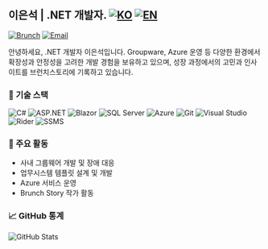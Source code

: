 ## 이은석 | .NET 개발자. [![KO](https://img.shields.io/badge/README-KR-brightgreen?style=flat-square)](./README.md) [![EN](https://img.shields.io/badge/README-US-blue?style=flat-square)](./README.us.md) 

[![Brunch](https://img.shields.io/badge/Brunch-@iamia-orange?style=flat&logo=blogger&logoColor=white)](https://brunch.co.kr/@iamia)
[![Email](https://img.shields.io/badge/Email-@defiling7569-informational?style=flat&logo=gmail&logoColor=white)](mailto:defiling7569@buildvision.co.kr)

안녕하세요, .NET 개발자 이은석입니다. Groupware, Azure 운영 등 다양한 환경에서 확장성과 안정성을 고려한 개발 경험을 보유하고 있으며, 성장 과정에서의 고민과 인사이트를 브런치스토리에 기록하고 있습니다.


### 🔧 기술 스택

![C#](https://img.shields.io/badge/C%23-239120?style=flat&logo=c-sharp&logoColor=white)
![ASP.NET](https://img.shields.io/badge/ASP.NET-512BD4?style=flat&logo=.net&logoColor=white)
![Blazor](https://img.shields.io/badge/Blazor-512BD4?style=flat&logo=blazor&logoColor=white)
![SQL Server](https://img.shields.io/badge/SQL%20Server-CC2927?style=flat&logo=microsoftsqlserver&logoColor=white)
![Azure](https://img.shields.io/badge/Azure-0078D4?style=flat&logo=microsoftazure&logoColor=white)
![Git](https://img.shields.io/badge/Git-F05032?style=flat&logo=git&logoColor=white)
![Visual Studio](https://img.shields.io/badge/Visual_Studio-5C2D91?style=flat&logo=visualstudio&logoColor=white)
![Rider](https://img.shields.io/badge/Rider-000000?style=flat&logo=jetbrains&logoColor=white)
![SSMS](https://img.shields.io/badge/SSMS-CC2927?style=flat&logo=microsoftsqlserver&logoColor=white)


### 📌 주요 활동

- 사내 그룹웨어 개발 및 장애 대응  
- 업무시스템 템플릿 설계 및 개발
- Azure 서비스 운영  
- Brunch Story 작가 활동
  

### 📈 GitHub 통계

![GitHub Stats](https://github-readme-stats.vercel.app/api?username=myfavoritecolorisyou&show_icons=true&theme=onedark)
